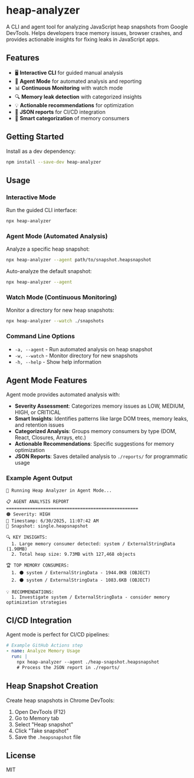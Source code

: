 # heap-analyzer

A CLI and agent tool for analyzing JavaScript heap snapshots from Google DevTools. Helps developers trace memory issues, browser crashes, and provides actionable insights for fixing leaks in JavaScript apps.

## Features

- 🖥️ **Interactive CLI** for guided manual analysis
- 🤖 **Agent Mode** for automated analysis and reporting
- 📊 **Continuous Monitoring** with watch mode
- 🔍 **Memory leak detection** with categorized insights
- 💡 **Actionable recommendations** for optimization
- 📁 **JSON reports** for CI/CD integration
- 🎯 **Smart categorization** of memory consumers

## Getting Started

Install as a dev dependency:

```sh
npm install --save-dev heap-analyzer
```

## Usage

### Interactive Mode

Run the guided CLI interface:

```sh
npx heap-analyzer
```

### Agent Mode (Automated Analysis)

Analyze a specific heap snapshot:

```sh
npx heap-analyzer --agent path/to/snapshot.heapsnapshot
```

Auto-analyze the default snapshot:

```sh
npx heap-analyzer --agent
```

### Watch Mode (Continuous Monitoring)

Monitor a directory for new heap snapshots:

```sh
npx heap-analyzer --watch ./snapshots
```

### Command Line Options

- `-a, --agent` - Run automated analysis on heap snapshot
- `-w, --watch` - Monitor directory for new snapshots
- `-h, --help` - Show help information

## Agent Mode Features

Agent mode provides automated analysis with:

- **Severity Assessment**: Categorizes memory issues as LOW, MEDIUM, HIGH, or CRITICAL
- **Smart Insights**: Identifies patterns like large DOM trees, memory leaks, and retention issues
- **Categorized Analysis**: Groups memory consumers by type (DOM, React, Closures, Arrays, etc.)
- **Actionable Recommendations**: Specific suggestions for memory optimization
- **JSON Reports**: Saves detailed analysis to `./reports/` for programmatic usage

### Example Agent Output

```
🤖 Running Heap Analyzer in Agent Mode...

📋 AGENT ANALYSIS REPORT
==================================================
🟠 Severity: HIGH
📅 Timestamp: 6/30/2025, 11:07:42 AM
📁 Snapshot: single.heapsnapshot

🔍 KEY INSIGHTS:
  1. Large memory consumer detected: system / ExternalStringData (1.90MB)
  2. Total heap size: 9.73MB with 127,468 objects

🏆 TOP MEMORY CONSUMERS:
  1. ⚫ system / ExternalStringData - 1944.0KB (OBJECT)
  2. ⚫ system / ExternalStringData - 1083.6KB (OBJECT)

💡 RECOMMENDATIONS:
  1. Investigate system / ExternalStringData - consider memory optimization strategies
```

## CI/CD Integration

Agent mode is perfect for CI/CD pipelines:

```yaml
# Example GitHub Actions step
- name: Analyze Memory Usage
  run: |
    npx heap-analyzer --agent ./heap-snapshot.heapsnapshot
    # Process the JSON report in ./reports/
```

## Heap Snapshot Creation

Create heap snapshots in Chrome DevTools:

1. Open DevTools (F12)
2. Go to Memory tab
3. Select "Heap snapshot"
4. Click "Take snapshot"
5. Save the `.heapsnapshot` file

## License

MIT
